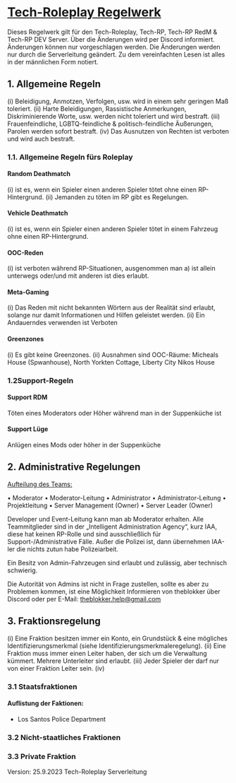 # <ins>Tech-Roleplay Regelwerk</ins>

Dieses Regelwerk gilt für den Tech-Roleplay, Tech-RP, Tech-RP RedM & Tech-RP DEV Server. Über die Änderungen wird per Discord informiert. Änderungen können nur vorgeschlagen werden. Die Änderungen werden nur durch die Serverleitung geändert. Zu dem vereinfachten Lesen ist alles in der männlichen Form notiert.

## 1.	Allgemeine Regeln

(i)	Beleidigung, Anmotzen, Verfolgen, usw. wird in einem sehr geringen Maß toleriert.
(ii)	Harte Beleidigungen, Rassistische Anmerkungen, Diskriminierende Worte, usw. werden nicht toleriert und wird bestraft.
(iii)	Frauenfeindliche, LGBTQ-feindliche & politisch-feindliche Äußerungen, Parolen werden sofort bestraft.
(iv)	Das Ausnutzen von Rechten ist verboten und wird auch bestraft.


### 1.1. Allgemeine Regeln fürs Roleplay 

#### Random Deathmatch

(i)	ist es, wenn ein Spieler einen anderen Spieler tötet ohne einen RP-Hintergrund.
(ii)	Jemanden zu töten im RP gibt es Regelungen.

#### Vehicle Deathmatch 

(i)	ist es, wenn ein Spieler einen anderen Spieler tötet in einem Fahrzeug ohne einen RP-Hintergrund.

#### OOC-Reden

(i)	ist verboten während RP-Situationen, ausgenommen man
a)	ist allein unterwegs oder/und mit anderen ist dies erlaubt.

#### Meta-Gaming 

(i)	Das Reden mit nicht bekannten Wörtern aus der Realität sind erlaubt, solange nur damit Informationen und Hilfen geleistet werden.
(ii)	Ein Andauerndes verwenden ist Verboten 

#### Greenzones

(i)	Es gibt keine Greenzones.
(ii)	Ausnahmen sind OOC-Räume: Micheals House (Spwanhouse), North Yorkten Cottage, Liberty City Nikos House



### 1.2Support-Regeln
#### Support RDM

Töten eines Moderators oder Höher während man in der Suppenküche ist

#### Support Lüge

Anlügen eines Mods oder höher in der Suppenküche

## 2. Administrative Regelungen
<ins>Aufteilung des Teams:</ins>

•	Moderator
•	Moderator-Leitung
•	Administrator 
•	Administrator-Leitung
•	Projektleitung
•	Server Management (Owner)
•	Server Leader (Owner)

Developer und Event-Leitung kann man ab Moderator erhalten. Alle Teammitglieder sind in der „Intelligent Administration Agency“, kurz IAA, diese hat keinen RP-Rolle und sind ausschließlich für Support-/Administrative Fälle. Außer die Polizei ist, dann übernehmen IAA-ler die nichts zutun habe Polizeiarbeit. 

Ein Besitz von Admin-Fahrzeugen sind erlaubt und zulässig, aber technisch schwierig. 

Die Autorität von Admins ist nicht in Frage zustellen, sollte es aber zu Problemen kommen, ist eine Möglichkeit Informieren von theblokker über Discord oder per E-Mail: theblokker.help@gmail.com 



## 3. Fraktionsregelung
(i)	Eine Fraktion besitzen immer ein Konto, ein Grundstück & eine mögliches Identifizierungsmerkmal (siehe Identifizierungsmerkmaleregelung).
(ii)	Eine Fraktion muss immer einen Leiter haben, der sich um die Verwaltung kümmert. Mehrere Unterleiter sind erlaubt.
(iii)	Jeder Spieler der darf nur von einer Fraktion Leiter sein.
(iv)	




### 3.1 Staatsfraktionen

#### Auflistung der Faktionen:




- Los Santos Police Department

### 3.2 Nicht-staatliches Fraktionen

### 3.3 Private Fraktion




Version: 25.9.2023 		Tech-Roleplay Serverleitung

